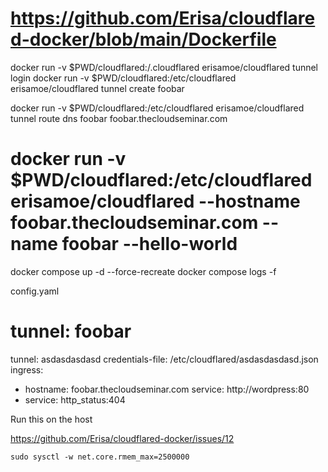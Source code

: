 # https://github.com/Erisa/cloudflared-docker/blob/main/Dockerfile

docker run -v $PWD/cloudflared:/.cloudflared erisamoe/cloudflared tunnel login
docker run -v $PWD/cloudflared:/etc/cloudflared erisamoe/cloudflared tunnel create foobar


docker run -v $PWD/cloudflared:/etc/cloudflared erisamoe/cloudflared tunnel route dns foobar foobar.thecloudseminar.com

# docker run -v $PWD/cloudflared:/etc/cloudflared erisamoe/cloudflared --hostname foobar.thecloudseminar.com --name foobar --hello-world

docker compose up -d --force-recreate
docker compose logs -f



config.yaml

# tunnel: foobar
tunnel: asdasdasdasd
credentials-file: /etc/cloudflared/asdasdasdasd.json
ingress:
  - hostname: foobar.thecloudseminar.com
    service: http://wordpress:80
  - service: http_status:404


Run this on the host

https://github.com/Erisa/cloudflared-docker/issues/12

	sudo sysctl -w net.core.rmem_max=2500000
